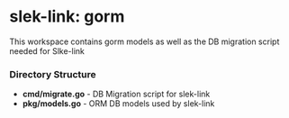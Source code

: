 # slek-link: gorm

This workspace contains gorm models as well as the DB migration script needed for Slke-link

### Directory Structure

- **cmd/migrate.go** - DB Migration script for slek-link
- **pkg/models.go** - ORM DB models used by slek-link
